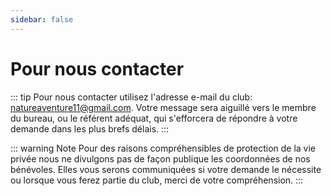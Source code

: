 ```yaml
---
sidebar: false
---
```


# Pour nous contacter

::: tip Pour nous contacter utilisez l'adresse e-mail du club: <a href="mailto:natureaventure11@gmail.com">natureaventure11@gmail.com</a>.
Votre message sera aiguillé vers le membre du bureau, ou le référent adéquat, qui s'efforcera de répondre à votre demande dans les plus brefs délais.
:::

::: warning Note
Pour des raisons compréhensibles de protection de la vie privée nous ne divulgons pas de façon publique les coordonnées de nos bénévoles. Elles vous serons communiquées si votre demande le nécessite ou lorsque vous ferez partie du club, merci de votre compréhension.
:::

